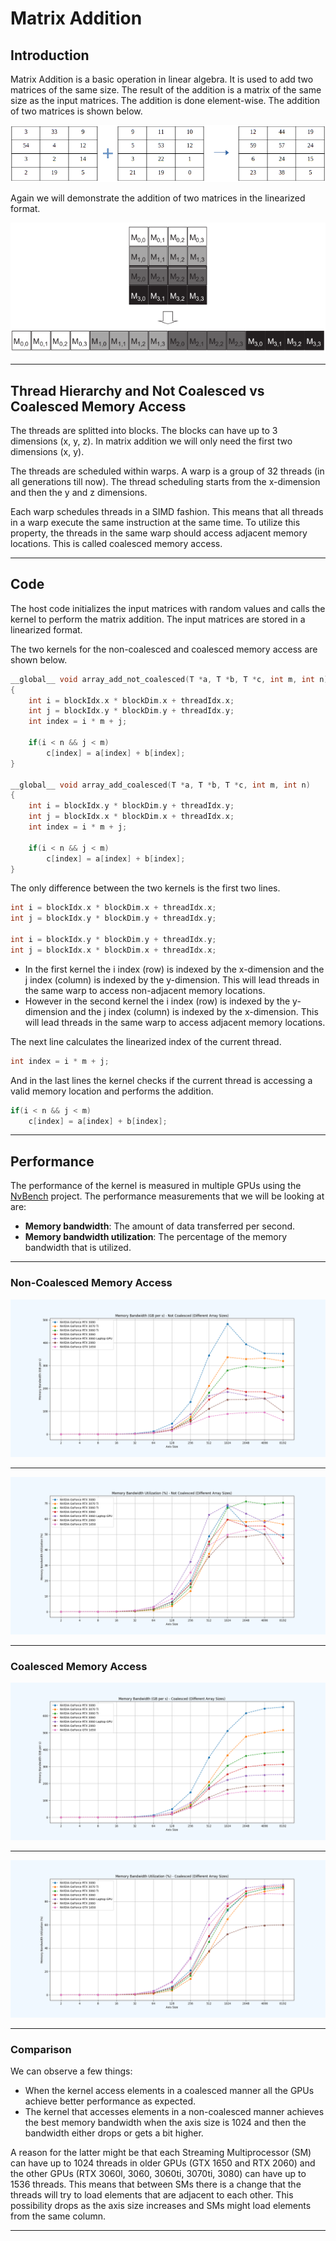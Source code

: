 # Matrix Addition


## Introduction

Matrix Addition is a basic operation in linear algebra. It is used to add two matrices of the same size. The result of the addition is a matrix of the same size as the input matrices. The addition is done element-wise. The addition of two matrices is shown below. 

![Matrix Addition](Images/matrix_addition.png)

Again we will demonstrate the addition of two matrices in the linearized format.

![Linearized Format](Images/linearized_format.png)

---

## Thread Hierarchy and Not Coalesced vs Coalesced Memory Access

The threads are splitted into blocks. The blocks can have up to 3 dimensions (x, y, z). In matrix addition we will only need the first two dimensions (x, y). 

The threads are scheduled within warps. A warp is a group of 32 threads (in all generations till now). The thread scheduling starts from the x-dimension and then the y and z dimensions.

Each warp schedules threads in a SIMD fashion. This means that all threads in a warp execute the same instruction at the same time. To utilize this property, the threads in the same warp should access adjacent memory locations. This is called coalesced memory access.

---

## Code

The host code initializes the input matrices with random values and calls the kernel to perform the matrix addition. The input matrices are stored in a linearized format.

The two kernels for the non-coalesced and coalesced memory access are shown below.

```cpp
__global__ void array_add_not_coalesced(T *a, T *b, T *c, int m, int n)
{
    int i = blockIdx.x * blockDim.x + threadIdx.x;
    int j = blockIdx.y * blockDim.y + threadIdx.y;
    int index = i * m + j;

    if(i < n && j < m)
        c[index] = a[index] + b[index];
}

__global__ void array_add_coalesced(T *a, T *b, T *c, int m, int n)
{
    int i = blockIdx.y * blockDim.y + threadIdx.y;
    int j = blockIdx.x * blockDim.x + threadIdx.x;
    int index = i * m + j;

    if(i < n && j < m)
        c[index] = a[index] + b[index];
}
```

The only difference between the two kernels is the first two lines.

```cpp
int i = blockIdx.x * blockDim.x + threadIdx.x;
int j = blockIdx.y * blockDim.y + threadIdx.y;

int i = blockIdx.y * blockDim.y + threadIdx.y;
int j = blockIdx.x * blockDim.x + threadIdx.x;
```

 - In the first kernel the i index (row) is indexed by the x-dimension and the j index (column) is indexed by the y-dimension. This will lead threads in the same warp to access non-adjacent memory locations.
 - However in the second kernel the i index (row) is indexed by the y-dimension and the j index (column) is indexed by the x-dimension. This will lead threads in the same warp to access adjacent memory locations.

The next line calculates the linearized index of the current thread.

```cpp
int index = i * m + j;
```

And in the last lines the kernel checks if the current thread is accessing a valid memory location and performs the addition.

```cpp
if(i < n && j < m)
    c[index] = a[index] + b[index];
```

---

## Performance

The performance of the kernel is measured in multiple GPUs using the [NvBench](https://github.com/NVIDIA/nvbench) project. The performance measurements that we will be looking at are:

 - **Memory bandwidth**: The amount of data transferred per second.
 - **Memory bandwidth utilization**: The percentage of the memory bandwidth that is utilized.

---

### Non-Coalesced Memory Access

![Non-Coalesced Memory Bandwidth](BenchResults/plots/Not%20Coalesced%20(Different%20Array%20Sizes)%20-%20Memory%20Bandwidth%20(GB%20per%20s).png)

---

![Non-Coalesced Memory Bandwidth Utilization](BenchResults/plots/Not%20Coalesced%20(Different%20Array%20Sizes)%20-%20Memory%20Bandwidth%20Utilization.png)

---

### Coalesced Memory Access

![Coalesced Memory Bandwidth](BenchResults/plots/Coalesced%20(Different%20Array%20Sizes)%20-%20Memory%20Bandwidth%20(GB%20per%20s).png)

---

![Coalesced Memory Bandwidth Utilization](BenchResults/plots/Coalesced%20(Different%20Array%20Sizes)%20-%20Memory%20Bandwidth%20Utilization.png)

---

### Comparison

We can observe a few things:

- When the kernel access elements in a coalesced manner all the GPUs achieve better performance as expected. 
- The kernel that accesses elements in a non-coalesced manner achieves the best memory bandwidth when the axis size is 1024 and then the bandwidth either drops or gets a bit higher. 

A reason for the latter might be that each Streaming Multiprocessor (SM) can have up to 1024 threads in older GPUs (GTX 1650 and RTX 2060) and the other GPUs (RTX 3060l, 3060, 3060ti, 3070ti, 3080) can have up to 1536 threads. This means that between SMs there is a change that the threads will try to load elements that are adjacent to each other. This possibility drops as the axis size increases and SMs might load elements from the same column.

---